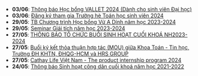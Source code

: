  - **03/06**: [Thông báo Học bổng VALLET 2024 (Dành cho sinh viên Đại học)](https://math.hcmus.edu.vn/tin-tức/tin-học-bổng-việc-làm/935-thông-báo-học-bổng-vallet-2024-dành-cho-sinh-viên-đại-học)
 - **03/06**: [Đăng ký tham gia Trường hè Toán học sinh viên 2024](https://math.hcmus.edu.vn/tin-tức/thông-tin-toán-tin-học/938-đăng-kí-tham-gia-trường-hè-toán-học-sinh-viên-2024)
 - **29/05**: [TB Chương trình Học bổng Vừ A Dính năm học 2023-2024](https://math.hcmus.edu.vn/tin-tức/tin-học-bổng-việc-làm/936-tb-chương-trình-học-bổng-vừ-a-dính-năm-học-2023-2024)
 - **29/05**: [Seminar Giải tích năm học 2023-2024](https://math.hcmus.edu.vn/tin-tức/tin-nghiên-cứu/934-seminar-giải-tích-năm-học-2023-2024)
 - **27/05**: [THÔNG BÁO TỔ CHỨC BUỔI SINH HOẠT CUỐI KHOÁ NH2023-2024](https://math.hcmus.edu.vn/tin-tức/tin-giáo-vụ/927-thông-báo-tổ-chức-buổi-sinh-hoạt-cuối-khoá-nh2023-2024)
 - **27/05**: [Buổi ký kết thỏa thuận hợp tác (MOU) giữa Khoa Toán - Tin học, Trường ĐH KHTN, ĐHQG-HCM và HRS GROUP](https://math.hcmus.edu.vn/tin-tức/thông-tin-toán-tin-học/932-buổi-ký-kết-thỏa-thuận-hợp-tác-mou-giữa-khoa-toán-tin-học,-trường-đh-khtn,-đhqg-hcm-và-hrs-group-việt-nam)
 - **27/05**: [Cathay Life Việt Nam - The product internship program 2024](https://math.hcmus.edu.vn/tin-tức/tin-học-bổng-việc-làm/931-cathay-life-việt-nam-the-product-internship-program-2024)
 - **24/05**: [Thông báo Sinh hoạt công dân cuối khoá năm học 2021-2022](https://math.hcmus.edu.vn/tin-tức/tin-giáo-vụ/588-thông-báo-sinh-hoạt-công-dân-cuối-khoá-năm-học-2021-2022)
